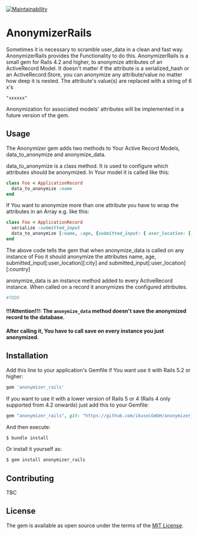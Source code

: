 [![Maintainability](https://api.codeclimate.com/v1/badges/1c6d704b29a9599a3df7/maintainability)](https://codeclimate.com/github/ikuseiGmbH/anonymizer_rails5/maintainability)
# AnonymizerRails
Sometimes it is necessary to scramble user_data in a clean and fast way.
AnonymizerRails provides the Functionality to do this. AnonymizerRails is a small gem  for Rails
4.2 and higher, to anonymize attributes of an ActiveRecord Model. It doesn't matter if the attribute
is a serialized_hash or an ActiveRecord:Store, you can anonymize any attribute/value no matter how deep
it is nested. The attribute's value(s) are replaced with a string of 6 x's

```
"xxxxxx"
```
Anonymization for associated models' attributes will be implemented in a future version
of the gem.

## Usage
The Anonymizer gem adds two methods to Your Active Record Models, data_to_anonymize and anonymize_data.

data_to_anonymize is a class method.
It is used to configure which attributes should be anonymized. In Your model it is called like this:
```ruby
class Foo < ApplicationRecord
  data_to_anonymize :name
end
```
If You want to anonymize more than one attribute you have to wrap the attributes in an Array e.g. like this:
```ruby
class Foo < ApplicationRecord
  serialize :submitted_input
  data_to_anonymize [:name, :age, {submitted_input: { user_location: [:city, :country] }]
end
```

The above code tells the gem that when anonymize_data is called on any instance of Foo it should anonymize
the attributes name, age, submitted_input[:user_location][:city] and submitted_input[:user_location][:country]

anonymize_data is an instance method added to every ActiveRecord instance. When called on a record it
anonymizes the configured attributes.

```ruby
#TODO
```

#### !!!Attention!!!: The `anonymize_data` method doesn't save the anonymized record to the database.
#### After calling it, You have to call save on every instance you just anonymized.

## Installation
Add this line to your application's Gemfile if You want use it with Rails 5.2 or higher:

```ruby
gem 'anonymizer_rails'
```
If you want to use it with a lower version of Rails 5 or 4 (Rails 4 only supported from 4.2 onwards)
just add this to your Gemfile:

```ruby
gem "anonymizer_rails", git: "https://github.com/ikuseiGmbH/anonymizer_rails5", branch: "rails-4"
```

And then execute:
```bash
$ bundle install
```

Or install it yourself as:
```bash
$ gem install anonymizer_rails
```

## Contributing
TBC
## License
The gem is available as open source under the terms of the [MIT License](https://opensource.org/licenses/MIT).
